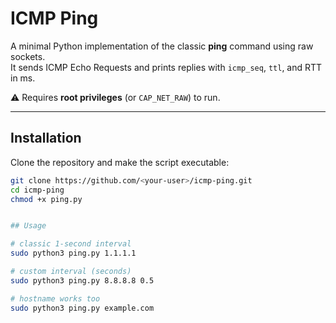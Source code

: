 # ICMP Ping

A minimal Python implementation of the classic **ping** command using raw 
sockets.  
It sends ICMP Echo Requests and prints replies with `icmp_seq`, `ttl`, and 
RTT in ms.

⚠️ Requires **root privileges** (or `CAP_NET_RAW`) to run.

---

## Installation

Clone the repository and make the script executable:

```bash
git clone https://github.com/<your-user>/icmp-ping.git
cd icmp-ping
chmod +x ping.py


## Usage

# classic 1-second interval
sudo python3 ping.py 1.1.1.1

# custom interval (seconds)
sudo python3 ping.py 8.8.8.8 0.5

# hostname works too
sudo python3 ping.py example.com

